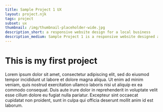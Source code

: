 ```yaml
---
title: Sample Project 1 UX
layout: project.njk
tags: project
subset: ux
thumbnail: /img/thumbnail-placeholder-wide.jpg
description_short: a responsive website design for a local business
description_medium: Sample Project 1 is a responsive website designed asdkaljsdklajskdl asdjklasjdkl asdjklasjdkl.
---
```


# This is my first project

Lorem ipsum dolor sit amet, consectetur adipiscing elit, sed do eiusmod tempor incididunt ut labore et dolore magna aliqua. Ut enim ad minim veniam, quis nostrud exercitation ullamco laboris nisi ut aliquip ex ea commodo consequat. Duis aute irure dolor in reprehenderit in voluptate velit esse cillum dolore eu fugiat nulla pariatur. Excepteur sint occaecat cupidatat non proident, sunt in culpa qui officia deserunt mollit anim id est laborum.
